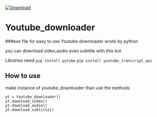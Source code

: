 [![Download](https://img.shields.io/badge/Use%20now-youtube%20downlaoder-red)](https://www.youtube.com/)
# Youtube_downloader
###exe file for easy to use
Youtube downloader wrote by python

you can download video,audio even subtitle with this bot

Libraries need
`pip install pytube`
`pip install youtube_transcript_api`

## How to use
make instance of youtube_downloader than use the methods

```
yt = Youtube_downloader()
yt.download_video()
yt.download_audio()
yt.download_subtitle()
```
